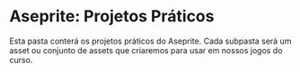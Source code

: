 # Aseprite: Projetos Práticos

Esta pasta conterá os projetos práticos do Aseprite. Cada subpasta será um asset ou conjunto de assets que criaremos para usar em nossos jogos do curso.
